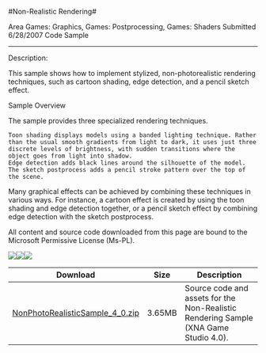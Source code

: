 #Non-Realistic Rendering#

Area
Games: Graphics, Games: Postprocessing, Games: Shaders
Submitted
6/28/2007
Code Sample

---

Description:

This sample shows how to implement stylized, non-photorealistic rendering techniques, such as cartoon shading, edge detection, and a pencil sketch effect.

Sample Overview

The sample provides three specialized rendering techniques.

    Toon shading displays models using a banded lighting technique. Rather than the usual smooth gradients from light to dark, it uses just three discrete levels of brightness, with sudden transitions where the object goes from light into shadow.
    Edge detection adds black lines around the silhouette of the model.
    The sketch postprocess adds a pencil stroke pattern over the top of the scene.

Many graphical effects can be achieved by combining these techniques in various ways. For instance, a cartoon effect is created by using the toon shading and edge detection together, or a pencil sketch effect by combining edge detection with the sketch postprocess.


All content and source code downloaded from this page are bound to the Microsoft Permissive License (Ms-PL).

![](https://github.com/simondarksidej/XNAGameStudio/blob/master/Images/XNA_NonRealisticRendering_01_small.jpg)![](https://github.com/simondarksidej/XNAGameStudio/blob/master/Images/XNA_NonRealisticRendering_02_small.jpg)![](https://github.com/simondarksidej/XNAGameStudio/blob/master/Images/XNA_NonRealisticRendering_03_small.jpg)

		

Download | Size | Description
---|---|---|
[NonPhotoRealisticSample_4_0.zip](https://github.com/simondarksidej/XNAGameStudio/blob/master/Samples/NonPhotoRealisticSample_4_0.zip?raw=true) | 3.65MB | Source code and assets for the Non-Realistic Rendering Sample (XNA Game Studio 4.0). 